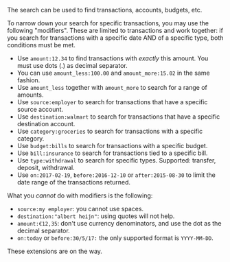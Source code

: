 The search can be used to find transactions, accounts, budgets, etc.

To narrow down your search for specific transactions, you may use the following "modifiers". These are limited to transactions and work together: if you search for transactions with a specific date AND of a specific type, both conditions must be met.

* Use `amount:12.34` to find transactions with _exactly_ this amount. You must use dots (.) as decimal separator.
* You can use `amount_less:100.00` and `amount_more:15.02` in the same fashion.
* Use `amount_less` together with `amount_more` to search for a range of amounts.
* Use `source:employer` to search for transactions that have a specific source account.
* Use `destination:walmart` to search for transactions that have a specific destination account.
* Use `category:groceries` to search for transactions with a specific category.
* Use `budget:bills` to search for transactions with a specific budget.
* Use `bill:insurance` to search for transactions tied to a specific bill.
* Use `type:withdrawal` to search for specific types. Supported: transfer, deposit, withdrawal.
* Use `on:2017-02-19`, `before:2016-12-10` or `after:2015-08-30` to limit the date range of the transactions returned.


What you _cannot_ do with modifiers is the following:

* `source:my employer`: you cannot use spaces.
* `destination:"albert heijn"`: using quotes will not help.
* `amount:€12,35`: don't use currency denominators, and use the dot as the decimal separator.
* `on:today` or `before:30/5/17:` the only supported format is `YYYY-MM-DD`. 

These extensions are on the way.
